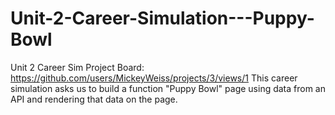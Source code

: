 # Unit-2-Career-Simulation---Puppy-Bowl
Unit 2 Career Sim
Project Board: https://github.com/users/MickeyWeiss/projects/3/views/1
This career simulation asks us to build a function "Puppy Bowl" page using data from an API and rendering that data on the page. 
